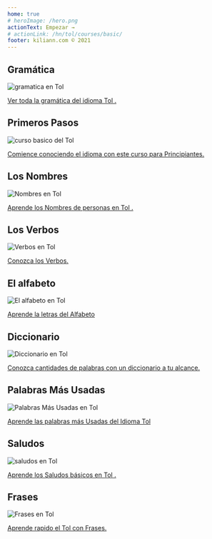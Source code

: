 ```yaml
---
home: true
# heroImage: /hero.png
actionText: Empezar →
# actionLink: /hn/tol/courses/basic/
footer: kiliann.com © 2021 
---
```


<div class="features">
  <div class="feature">
    <h2>Gramática </h2>
    <img src="/home/grammar.jpg" alt="gramatica en Tol	">
    <p><a href="/hn/tol/grammar/guide/">Ver toda la gramática del idioma Tol	.</a></p>
  </div>
  <div class="feature">
    <h2>Primeros Pasos</h2>
    <img src="/home/courses.jpg" alt="curso basico del Tol	">
    <p><a href="/hn/tol/courses/basic/">Comience conociendo el idioma con este curso para Principiantes.</a></p>
  </div>
  <div class="feature">
    <h2>Los Nombres</h2>
    <img src="/home/people.jpg" alt="Nombres en Tol	">
    <p><a href="/hn/tol/vocabulary/people/">Aprende los Nombres de personas en Tol	.</a></p>
  </div>
   <div class="feature">
    <h2>Los Verbos </h2>
    <img src="/home/verbs.png" alt="Verbos en Tol	">
    <p><a href="/hn/tol/grammar/verbs/">Conozca los Verbos.</a></p>
  </div>
  <div class="feature">
    <h2>El alfabeto</h2>
    <img src="/home/alphabet.jpg" alt="El alfabeto en Tol	">
    <p><a href="/hn/tol/grammar/alphabet/">Aprende la letras del Alfabeto</a></p>
  </div>
     <div class="feature">
    <h2>Diccionario</h2>
    <img src="/home/dictionary.jpg" alt="Diccionario en Tol	">
    <p><a href="/hn/tol/dictionary/">Conozca cantidades de palabras con un diccionario a tu alcance.</a></p>
  </div>
  <div class="feature">
    <h2>Palabras Más Usadas</h2>
    <img src="/home/more_used.jpg" alt="Palabras Más Usadas en Tol	">
    <p><a href="/hn/tol/vocabulary/more_used/">Aprende las palabras más Usadas del Idioma Tol	</a></p>
  </div>
    <div class="feature">
    <h2>Saludos</h2>
    <img src="/home/greetings.jpg" alt="saludos en Tol	">
    <p><a href="/hn/tol/vocabulary/greetings/">Aprende los Saludos básicos en Tol	.</a></p>
  </div>
   <div class="feature">
    <h2>Frases</h2>
    <img src="/home/phrases.jpg" alt="Frases en Tol	">
    <p><a href="/hn/tol/vocabulary/phrases/">Aprende rapido el Tol con Frases.</a></p>
  </div>
</div>